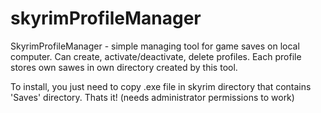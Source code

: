 skyrimProfileManager
====================
SkyrimProfileManager - simple managing tool for game saves on local computer. 
Can create, activate/deactivate, delete profiles. Each profile stores own sawes in own directory created by this tool. 

To install, you just need to copy .exe file in skyrim directory that contains 'Saves' directory. 
Thats it! (needs administrator permissions to work)
